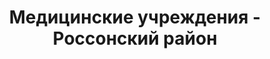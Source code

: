 ---
district_id: 2-17-0
district_name: Россонский район
title: Медицинские учреждения - Россонский район
---